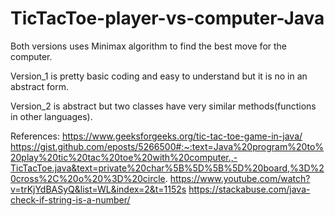 # TicTacToe-player-vs-computer-Java
Both versions uses Minimax algorithm to find the best move for the computer.


Version_1 is pretty basic coding and easy to understand but it is no in an abstract form.

Version_2 is abstract but two classes have very similar methods(functions in other languages).



References:
https://www.geeksforgeeks.org/tic-tac-toe-game-in-java/
https://gist.github.com/eposts/5266500#:~:text=Java%20program%20to%20play%20tic%20tac%20toe%20with%20computer.,-TicTacToe.java&text=private%20char%5B%5D%5B%5D%20board,%3D%20cross%2C%20o%20%3D%20circle.
https://www.youtube.com/watch?v=trKjYdBASyQ&list=WL&index=2&t=1152s
https://stackabuse.com/java-check-if-string-is-a-number/
